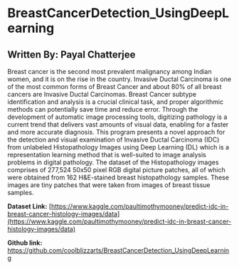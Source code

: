 # BreastCancerDetection_UsingDeepLearning
## Written By: Payal Chatterjee

Breast cancer is the second most prevalent malignancy among Indian women, and it is on the rise in the country.   Invasive Ductal Carcinoma is one of the most common forms of Breast Cancer and about 80% of all breast cancers are Invasive Ductal Carcinomas. Breast Cancer subtype identification and analysis is a crucial clinical task, and proper algorithmic methods can potentially save time and reduce error.   Through the development of automatic image processing tools, digitizing pathology is a current trend that delivers vast amounts of visual data, enabling for a faster and more accurate diagnosis.   This program presents a novel approach for the detection and visual examination of Invasive Ductal Carcinoma (IDC) from unlabeled Histopathology Images using Deep Learning (DL) which is a representation learning method that is well-suited to image analysis problems in digital pathology. The dataset of the Histopathology images comprises of 277,524 50x50 pixel RGB digital picture patches, all of which were obtained from 162 H&E-stained breast histopathology samples.  These images are tiny patches that were taken from images of breast tissue samples.


**Dataset Link:** [https://www.kaggle.com/paultimothymooney/predict-idc-in-breast-cancer-histology-images/data](https://www.kaggle.com/paultimothymooney/predict-idc-in-breast-cancer-histology-images/data)

**Github link:** https://github.com/coolblizzarts/BreastCancerDetection_UsingDeepLearning
